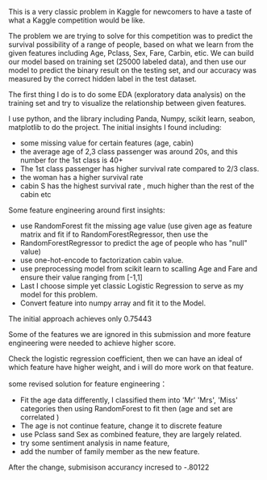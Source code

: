 This is a very classic problem in Kaggle for newcomers to have a taste of what a Kaggle competition would be like. 

The problem we are trying to solve for this competition was to predict the survival possibility of a range of people, based on what we learn from the given features including Age, Pclass, Sex,  Fare, Carbin, etic. 
We can build our model based on training set (25000 labeled data), and then use our model to predict the binary result on the testing set, and our accuracy was measured by the correct hidden label in the test dataset. 


The first thing I do is to do some EDA (exploratory data analysis) on the training set and try to visualize the relationship between given features. 

I use python, and the library including Panda, Numpy, scikit learn, seabon, matplotlib to do the project. 
The initial insights I found including:
- some missing value for certain features (age, cabin)
- the average age of 2,3 class passenger was around 20s, and this number for the 1st class is 40+
- The 1st class passenger has higher survival rate compared to 2/3 class.
- the woman has a higher survival rate 
- cabin S has the highest survival rate , much higher than the rest of the cabin
etc

Some feature engineering around first insights:
- use RandomForest fit the missing age value (use given age as feature matrix and fit if to RandomForestRegressor, then use the 
- RandomForestRegressor to predict the age of people who has "null" value)
- use one-hot-encode to factorization cabin value. 
- use preprocessing model from scikit learn to scalling Age and Fare and ensure their value ranging from [-1,1]
- Last I choose simple yet classic Logistic Regression to serve as my model for this problem. 
- Convert feature into numpy array and fit it to the Model. 


The initial approach achieves only 0.75443 

Some of the features we are ignored in this submission and more feature engineering were needed to achieve higher score. 

Check the logistic regression coefficient, then we can have an ideal of which feature have higher weight, and i will do more work on that feature.  


some revised solution for feature engineering：
- Fit the age data differently, I classified them into 'Mr' 'Mrs', 'Miss' categories then using RandomForest to fit then (age and set are correlated )
- The age is not continue feature, change it to discrete feature
- use Pclass sand Sex as combined feature, they are largely related. 
- try some sentiment analysis in name feature,
- add the number of family member as the new feature. 

After the change, submisison accurancy incresed to -.80122